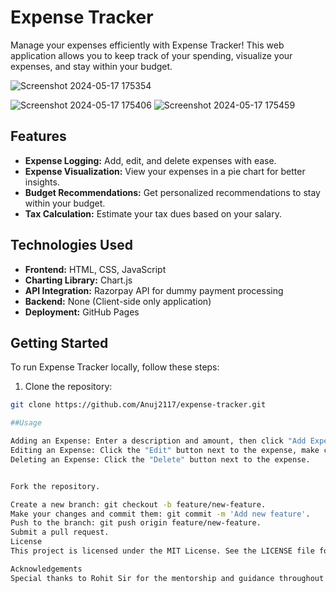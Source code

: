 # Expense Tracker

Manage your expenses efficiently with Expense Tracker! This web application allows you to keep track of your spending, visualize your expenses, and stay within your budget.

![Screenshot 2024-05-17 175354](https://github.com/Anuj2117/Expense-Tracker/assets/153910474/269eb122-fffb-40cc-a012-31008ed034e3)



![Screenshot 2024-05-17 175406](https://github.com/Anuj2117/Expense-Tracker/assets/153910474/60eabdbd-4e8c-41a2-846d-6a372bc939db)
![Screenshot 2024-05-17 175459](https://github.com/Anuj2117/Expense-Tracker/assets/153910474/887d4f8c-f77c-470e-93d8-bf702e633c3d)




## Features


- **Expense Logging:** Add, edit, and delete expenses with ease.
- **Expense Visualization:** View your expenses in a pie chart for better insights.
- **Budget Recommendations:** Get personalized recommendations to stay within your budget.
- **Tax Calculation:** Estimate your tax dues based on your salary.

## Technologies Used

- **Frontend:** HTML, CSS, JavaScript
- **Charting Library:** Chart.js
- **API Integration:** Razorpay API for dummy payment processing
- **Backend:** None (Client-side only application)
- **Deployment:** GitHub Pages

## Getting Started

To run Expense Tracker locally, follow these steps:

1. Clone the repository:

```bash
git clone https://github.com/Anuj2117/expense-tracker.git

##Usage

Adding an Expense: Enter a description and amount, then click "Add Expense".
Editing an Expense: Click the "Edit" button next to the expense, make changes, and click "Save".
Deleting an Expense: Click the "Delete" button next to the expense.


Fork the repository.

Create a new branch: git checkout -b feature/new-feature.
Make your changes and commit them: git commit -m 'Add new feature'.
Push to the branch: git push origin feature/new-feature.
Submit a pull request.
License
This project is licensed under the MIT License. See the LICENSE file for details.

Acknowledgements
Special thanks to Rohit Sir for the mentorship and guidance throughout the development of this project.
